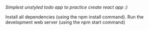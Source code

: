 *Simplest unstyled todo app to practice create react app :)*

Install all dependencies (using the npm install command).
Run the development web server (using the npm start command)

